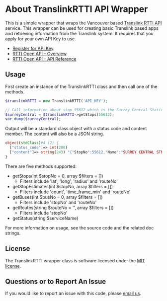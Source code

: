 # About TranslinkRTTI API Wrapper

This is a simple wrapper that wraps the Vancouver based [Translink RTTI API](https://developer.translink.ca/ServicesRtti/ApiReference) service. This wrapper can be used for creating basic Translink based apps and retrieving information from the Translink system. It requires that you apply for your own API Key to use. 

- [Register for API Key](https://developer.translink.ca/Account/Register).
- [RTTI Open API - Overview](https://developer.translink.ca/ServicesRtti).
- [RTTI Open API - API Reference](https://developer.translink.ca/ServicesRtti/ApiReference)

## Usage

First create an instance of the TranslinkRTTI class and then call one of the methods.

```php
$translinkRTTI = new TranslinkRTTI('API_KEY');

// Call information about stop 55612 which is the Surrey Central Station Bay 4
$surreyCentral = $translinkRTTI->getStops(55612);
var_dump($surreyCentral);
```

Output will be a standard class object with a status code and content member. The content will also be a JSON string.

```php
object(stdClass)#4 (2) {
  ["status_code"]=> int(200)
  ["content"]=> string(243) "{"StopNo":55612,"Name":"SURREY CENTRAL STN BAY 4       ","BayNo":"4  ","City":"SURREY","OnStreet":"SURREY CENTRAL STN","AtStreet":"BAY 4","Latitude":49.188850,"Longitude":-122.849361,"WheelchairAccess":1,"Distance":-1,"Routes":"501, 509, N19"}"
}
```

There are five methods supported:

- getStops(int $stopNo = 0, array $filters = []) 
    - Filters include 'lat', 'long', 'radius' and 'routeNo'
- getStopEstimates(int $stopNo, array $filters = [])
    - Filters include 'count', 'time_frame_min' and 'routeNo'
- getBuses(int $busNo = 0, array $filters = []) 
    - Filters include 'stopNo' and 'routeNo'
- getRoutes(string $routeNo = '', array $filters = []) 
    - Filters include 'stopNo'
- getStatus(string $serviceName)

For more information on usage, see the source code and the related doc strings.

## License

The TranslinkRTTI wrapper class is software licensed under the [MIT license](https://opensource.org/licenses/MIT).

## Questions or to Report An Issue

If you would like to report an issue with this code, please [email us](mailto:github@coderslexicon.com).
